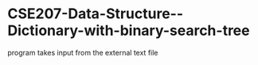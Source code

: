 # CSE207-Data-Structure--Dictionary-with-binary-search-tree

program takes input from the external text file
